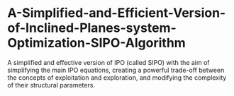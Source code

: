 # A-Simplified-and-Efficient-Version-of-Inclined-Planes-system-Optimization-SIPO-Algorithm
A simplified and effective version of IPO (called SIPO) with the aim of simplifying the main IPO equations, creating a powerful trade-off between the concepts of exploitation and exploration, and modifying the complexity of their structural parameters.
